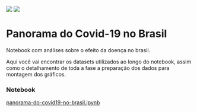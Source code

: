 <img src="https://img.shields.io/badge/python-3.7%2B-blue" /> <img src="https://img.shields.io/badge/jupyter-notebook-orange" />

# Panorama do Covid-19 no Brasil
Notebook com análises sobre o efeito da doença no brasil.

Aqui você vai encontrar os datasets utilizados ao longo do notebook, assim como o detalhamento de toda a fase a preparação dos dados para 
montagem dos gráficos.

<h3>Notebook</h3>
<a href="https://github.com/fcampos300/covid19/blob/master/panorama-do-covid19-no-brasil.ipynb">panorama-do-covid19-no-brasil.ipynb</a>
